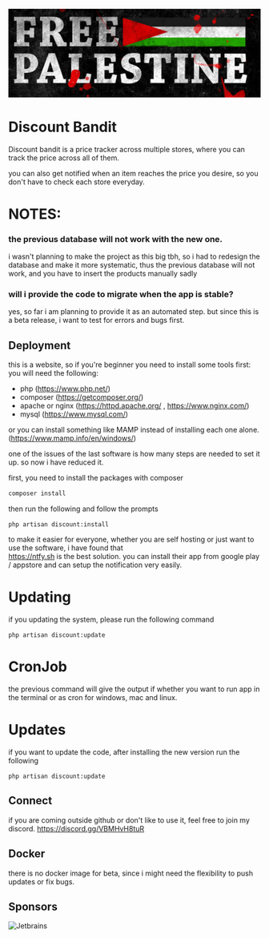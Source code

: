 ![FreePalestine](./extra/palestine.png)


# Discount Bandit
Discount bandit is a price tracker across multiple stores, where you can track the price across all of them.

you can also get notified when an item reaches the price you desire, so you don't have to check each store everyday.

# NOTES:
### the previous database will not work with the new one.

i wasn't planning to make the project as this big tbh, so i had to redesign the database and
make it more systematic, thus the previous database will not work, and you have to insert the
products manually sadly

### will i provide the code to migrate when the app is stable?
yes, so far i am planning to provide it as an automated step. but since this is a beta release, i want to test for errors and bugs first.


## Deployment
this is a website, so if you're beginner you need to install some tools first:
you will need the following:
- php (https://www.php.net/)
- composer (https://getcomposer.org/)
- apache or nginx (https://httpd.apache.org/ , https://www.nginx.com/)
- mysql (https://www.mysql.com/)

or you can install something like MAMP instead of installing each one alone. (https://www.mamp.info/en/windows/)


one of the issues of the last software is how many steps are needed to set it up.
 so now i have reduced it.

first, you need to install the packages with composer
```bash
composer install 
```

then run the following and follow the prompts
```text
php artisan discount:install
```
to make it easier for everyone, whether you are self hosting or just want to use the software, i have found that  
https://ntfy.sh is the best solution. you can install their app from google play / appstore
and can setup the notification very easily.

# Updating
if you updating the system, please run the following command 

```text
php artisan discount:update
```
# CronJob
the previous command will give the output if whether you want to run app in the terminal or as cron for windows, mac and linux.

# Updates
if you want to update the code, after installing the new version run the following
```text
php artisan discount:update
```
## Connect
if you are coming outside github or don't like to use it, feel free to join my discord.
https://discord.gg/VBMHvH8tuR

## Docker
there is no docker image for beta, since i might need the flexibility to push updates or fix bugs.


## Sponsors
![Jetbrains](https://resources.jetbrains.com/storage/products/company/brand/logos/jb_beam.svg)
